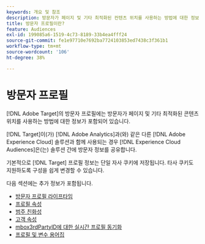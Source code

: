 ```yaml
---
keywords: 개요 및 참조
description: 방문자가 페이지 및 기타 최적화된 컨텐츠 위치를 사용하는 방법에 대한 정보가 포함된 방문자 프로필에 대해 알아봅니다.
title: 방문자 프로필이란?
feature: Audiences
exl-id: 199085a6-1519-4c73-8189-33b4ea4fff24
source-git-commit: fe1e97710e7692ba7724103853ed7438c3f361b1
workflow-type: tm+mt
source-wordcount: '106'
ht-degree: 38%

---
```


# 방문자 프로필

[!DNL Adobe Target]의 방문자 프로필에는 방문자가 페이지 및 기타 최적화된 콘텐츠 위치를 사용하는 방법에 대한 정보가 포함되어 있습니다.

[!DNL Target]이(가) [!DNL Adobe Analytics]과(와) 같은 다른 [!DNL Adobe Experience Cloud] 솔루션과 함께 사용되는 경우 [!DNL Experience Cloud Audiences]은(는) 솔루션 간에 방문자 정보를 공유합니다.

기본적으로 [!DNL Target] 프로필 정보는 단일 자사 쿠키에 저장됩니다. 타사 쿠키도 지원하도록 구성을 쉽게 변경할 수 있습니다.

다음 섹션에는 추가 정보가 포함됩니다.

- [방문자 프로필 라이프타임](visitor-profile-lifetime.md)
- [프로필 속성](profile-parameters.md)
- [범주 친화성](category-affinity.md)
- [고객 속성](https://experienceleague.adobe.com/docs/target-dev/developer/implementation/methods/customer-attributes.html)
- [mbox3rdPartyID에 대한 실시간 프로필 동기화](3rd-party-id.md)
- [프로필 및 변수 용어집](variables-profiles-parameters-methods.md)
